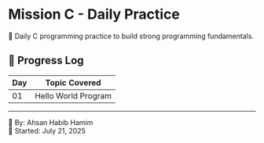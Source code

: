 # Mission C - Daily Practice

🚀 Daily C programming practice to build strong programming fundamentals.

## 📅 Progress Log

| Day | Topic Covered          |
|-----|------------------------|
| 01  | Hello World Program    |

---

📍 By: Ahsan Habib Hamim  
🎯 Started: July 21, 2025
